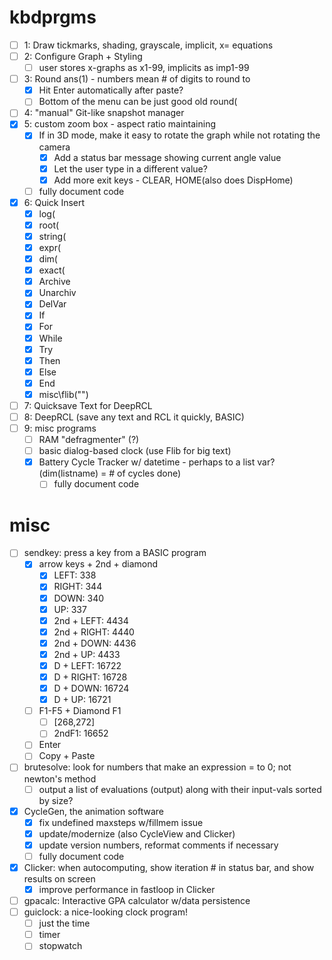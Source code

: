 # kbdprgms

 - [ ] 1: Draw tickmarks, shading, grayscale, implicit, x= equations
 - [ ] 2: Configure Graph + Styling
   - [ ] user stores x-graphs as x1-99, implicits as imp1-99
 - [ ] 3: Round ans(1) - numbers mean # of digits to round to
   - [X] Hit Enter automatically after paste?
   - [ ] Bottom of the menu can be just good old round(
 - [ ] 4: "manual" Git-like snapshot manager
 - [X] 5: custom zoom box - aspect ratio maintaining
   - [X] If in 3D mode, make it easy to rotate the graph while not rotating the camera
     - [X] Add a status bar message showing current angle value
     - [X] Let the user type in a different value?
     - [X] Add more exit keys - CLEAR, HOME(also does DispHome)
   - [ ] fully document code
 - [X] 6: Quick Insert
   - [X] log(
   - [X] root(
   - [X] string(
   - [X] expr(
   - [X] dim(
   - [X] exact(
   - [X] Archive
   - [X] Unarchiv
   - [X] DelVar
   - [X] If
   - [X] For
   - [X] While
   - [X] Try
   - [X] Then
   - [X] Else
   - [X] End
   - [X] misc\flib("")
 - [ ] 7: Quicksave Text for DeepRCL
 - [ ] 8: DeepRCL (save any text and RCL it quickly, BASIC)
 - [ ] 9: misc programs
   - [ ] RAM "defragmenter" (?)
   - [ ] basic dialog-based clock (use Flib for big text)
   - [X] Battery Cycle Tracker w/ datetime - perhaps to a list var? (dim(listname) = # of cycles done)
     - [ ] fully document code

# misc
 - [ ] sendkey: press a key from a BASIC program
   - [X] arrow keys + 2nd + diamond
     - [X] LEFT: 338
     - [X] RIGHT: 344
     - [X] DOWN: 340
     - [X] UP: 337
     - [X] 2nd + LEFT: 4434
     - [X] 2nd + RIGHT: 4440
     - [X] 2nd + DOWN: 4436
     - [X] 2nd + UP: 4433
     - [X] D + LEFT: 16722
     - [X] D + RIGHT: 16728
     - [X] D + DOWN: 16724
     - [X] D + UP: 16721
   - [ ] F1-F5 + Diamond F1
     - [ ] \[268,272\]
     - [ ] 2ndF1: 16652
   - [ ] Enter
   - [ ] Copy + Paste
 - [ ] brutesolve: look for numbers that make an expression = to 0; not newton's method
   - [ ] output a list of evaluations (output) along with their input-vals sorted by size?
 - [X] CycleGen, the animation software
   - [X] fix undefined maxsteps w/fillmem issue
   - [X] update/modernize (also CycleView and Clicker)
   - [X] update version numbers, reformat comments if necessary
   - [ ] fully document code
 - [X] Clicker: when autocomputing, show iteration # in status bar, and show results on screen
   - [X] improve performance in fastloop in Clicker
 - [ ] gpacalc: Interactive GPA calculator w/data persistence
 - [ ] guiclock: a nice-looking clock program!
   - [ ] just the time
   - [ ] timer
   - [ ] stopwatch
